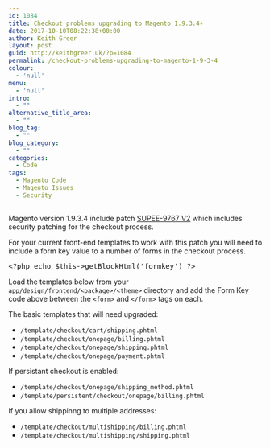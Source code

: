 ```yaml
---
id: 1084
title: Checkout problems upgrading to Magento 1.9.3.4+
date: 2017-10-10T08:22:38+00:00
author: Keith Greer
layout: post
guid: http://keithgreer.uk/?p=1084
permalink: /checkout-problems-upgrading-to-magento-1-9-3-4
colour:
  - 'null'
menu:
  - 'null'
intro:
  - ""
alternative_title_area:
  - ""
blog_tag:
  - ""
blog_category:
  - ""
categories:
  - Code
tags:
  - Magento Code
  - Magento Issues
  - Security
---
```

Magento version 1.9.3.4 include patch [SUPEE-9767 V2](https://www.sonassi.com/blog/patching-supee-9767-v2) which includes security patching for the checkout process.

For your current front-end templates to work with this patch you will need to include a form key value to a number of forms in the checkout process.

<pre>&lt;?php echo $this-&gt;getBlockHtml('formkey') ?&gt;</pre>

Load the templates below from your  `app/design/frontend/<package>/<theme>` directory and add the Form Key code above between the `<form>` and `</form>` tags on each.

The basic templates that will need upgraded:

  * `/template/checkout/cart/shipping.phtml`
  * `/template/checkout/onepage/billing.phtml`
  * `/template/checkout/onepage/shipping.phtml`
  * `/template/checkout/onepage/payment.phtml`

If persistant checkout is enabled:

  * `/template/checkout/onepage/shipping_method.phtml`
  * `/template/persistent/checkout/onepage/billing.phtml`

If you allow shippinng to multiple addresses:

  * `/template/checkout/multishipping/billing.phtml`
  * `/template/checkout/multishipping/shipping.phtml`